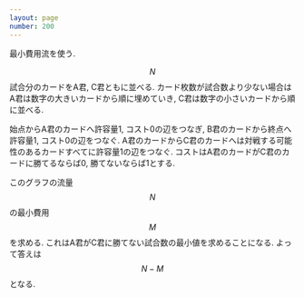 ```yaml
---
layout: page
number: 200
---
```

最小費用流を使う.

$$ N $$ 試合分のカードをA君, C君ともに並べる. カード枚数が試合数より少ない場合はA君は数字の大きいカードから順に埋めていき, C君は数字の小さいカードから順に並べる.

始点からA君のカードへ許容量1, コスト0の辺をつなぎ, B君のカードから終点へ許容量1, コスト0の辺をつなぐ. A君のカードからC君のカードへは対戦する可能性のあるカードすべてに許容量1の辺をつなぐ. コストはA君のカードがC君のカードに勝てるならば0, 勝てないならば1とする.

このグラフの流量 $$ N $$ の最小費用 $$ M $$ を求める. これはA君がC君に勝てない試合数の最小値を求めることになる. よって答えは $$ N - M $$ となる.
